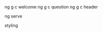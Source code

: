 <!-- guild out of components -->
ng g c welcome
ng g c question
ng g c header
<!-- run app -->
ng serve

<!-- Bootstrap -->
styling
<!-- FontAewsoem -->